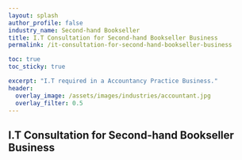 ```yaml
---
layout: splash 
author_profile: false 
industry_name: Second-hand Bookseller
title: I.T Consultation for Second-hand Bookseller Business
permalink: /it-consultation-for-second-hand-bookseller-business

toc: true
toc_sticky: true

excerpt: "I.T required in a Accountancy Practice Business."
header:
  overlay_image: /assets/images/industries/accountant.jpg
  overlay_filter: 0.5 
---
```


## I.T Consultation for Second-hand Bookseller Business